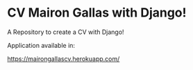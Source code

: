 # CV Mairon Gallas with Django!
A Repository to create a CV with Django!

Application available in:

https://mairongallascv.herokuapp.com/